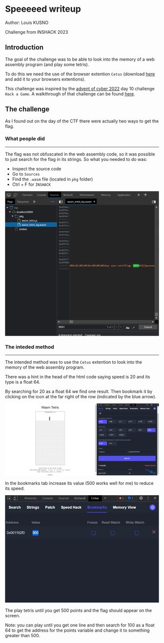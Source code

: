 # Speeeeed writeup

Author: Louis KUSNO

Challenge from INSHACK 2023

## Introduction

The goal of the challenge was to be able to look into the memory of a web assembly program (and play some tetris).

To do this we need the use of the browser extention `Cetus` (download [here](https://github.com/Qwokka/Cetus) and add it to your browsers extentions).

This challenge was inspired by the [advent of cyber 2022](https://tryhackme.com/room/adventofcyber4) day 10 challenge `Hack a Game`. A walkthrough of that challenge can be found [here](https://www.youtube.com/watch?v=_ej3yMF31zg).

## The challenge 

As I found out on the day of the CTF there were actually two ways to get the flag.

### What people did
---

The flag was not obfuscated in the web assembly code, so it was possible to just search for the flag in its strings. So what you needed to do was:

- Inspect the source code
- Go to `Sources`
- Find the `.wasm` file (located in `pkg` folder)
- Ctrl + F for `INSHACK`

![method_1](./img/img1.png)

### The inteded method
---

The intended method was to use the `Cetus` extention to look into the memory of the web assembly program.

There was a hint in the head of the html code saying speed is 20 and its type is a float 64.

By searching for 20 as a float 64 we find one result. Then bookmark it by clicking on the icon at the far right of the row (indicated by the blue arrow).

![using_cetus_1](./img/img2.png)

In the bookmarks tab increase its value (500 works well for me) to reduce its speed.

![using_cetus_2](./img/img3.png)

The play tetris until you get 500 points and the flag should appear on the screen.

Note: you can play until you get one line and then search for 100 as a float 64 to get the address for the points variable and change it to something greater than 500.
